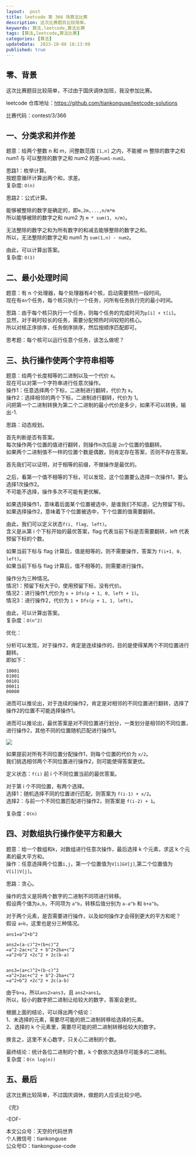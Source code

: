 ```yaml
---   
layout:  post  
title: leetcode 第 366 场算法比赛  
description: 这次比赛题目比较简单。          
keywords: 算法,leetcode,算法比赛  
tags: [算法,leetcode,算法比赛]    
categories: [算法]  
updateData:  2023-10-08 18:13:00  
published: true  
---  
```



## 零、背景  


这次比赛题目比较简单，不过由于国庆调休加班，我没参加比赛。  


leetcode 仓库地址：https://github.com/tiankonguse/leetcode-solutions  


比赛代码：contest/3/366  


## 一、分类求和并作差


题意：给两个整数 n 和 m，问整数范围 `[1,n]` 之内，不能被 m 整除的数字之和 num1 与 可以整除的数字之和 num2 的差`num1-num2`。  


思路1：枚举计算。  
按题意循环计算出两个和，求差。  
复杂度: `O(n)`  


思路2：公式计算。  


能够被整除的数字是确定的，即`m,2m,...,n/m*m`  
所以能够被除的数字之和 num2 为 `m * sum(1, n/m)`。  


无法整除的数字之和为所有数字的和减去能够整除的数字之和。  
所以，无法整除的数字之和 num1 为 `sum(1,n) - num2`。  


由此，可以计算出答案。  
复杂度: `O(1)`  


## 二、最小处理时间  


题意：有 n 个处理器，每个处理器有4个核，启动需要预热一段时间。  
现在有`4n`个任务，每个核只执行一个任务，问所有任务执行完的最小时间。  


思路：由于每个核只执行一个任务，则每个任务的完成时间为`p[i] + t[i]`。  
显然，对于耗时较长的任务，需要分配预热时间较短的核心。  
所以对核正序排序，任务倒序排序，然后按顺序匹配即可。  


思考题：每个核可以运行任意个任务，该怎么做呢？  


## 三、执行操作使两个字符串相等  


题意：给两个长度相等的二进制以及一个代价 x。   
现在可以对第一个字符串进行任意次操作。  
操作1：任意选择两个下标，二进制进行翻转，代价为 x。  
操作2：选择相邻的两个下标，二进制进行翻转，代价为 1。  
问把第一个二进制转换为第二个二进制的最小代价是多少，如果不可以转换，输出-1.  


思路：动态规划。  


首先判断是否有答案。  
每次操作两个位置的值进行翻转，则操作n次后是 `2n`个位置的值翻转。  
如果两个二进制值不一样的位置个数是偶数，则肯定存在答案，否则不存在答案。  


首先我们可以证明，对于相等的前缀，不做操作是最优的。  


之后，看第一个值不相等的下标，可以发现，这个位置要么选择一次操作1，要么选择1次操作2。  
不可能不选择，操作多次不可能有更优解。  


如果选择操作1，意味着后面某个位置被选中，是谁我们不知道，记为预留下标。  
如果选择操作2，意味着下个位置被选中，下个位置的值需要翻转。  


由此，我们可以定义状态`f(i, flag, left)`。  
含义是从第 i 个下标开始的最优答案，flag 代表当前下标是否需要翻转，left 代表预留下标的个数。  


如果当前下标与 flag 计算后，值是相等的，则不需要操作，答案为 `f(i+1, 0, left)`。  
如果当前下标与 flag 计算后，值不相等的，则需要进行操作。  


操作分为三种情况。  
情况1：预留下标大于0，使用预留下标，没有代价。  
情况2：进行操作1,代价为 `x + Dfs(p + 1, 0, left + 1)`。  
情况3：进行操作2，代价为 `1 + Dfs(p + 1, 1, left)`。  


由此，可以计算出答案。  
复杂度：`O(n^2)`  


优化：  


分析可以发现，对于操作2，肯定是连续操作的，目的是使得某两个不同位置进行翻转。  
即如下：  


```
10001
01001
00101
00011
00000
```


进而可以推论出，对于连续的操作2，肯定是对相邻的不同位置进行翻转，选择了操作2的位置不可能选择操作1。  


进而可以推论出，最优答案是对不同位置进行划分，一类划分是相邻的不同位置，进行操作2，其他不同的位置随机匹配进行操作1。    


![](https://res2023.tiankonguse.com/images/2023/10/08/001.png)


如果提前对所有不同位置分配操作1，则每个位置的代价为 `x/2`。  
我们挑选相邻两个不同位置进行操作2，则可能使得答案更优。  


定义状态：`f(i)` 前 i 个不同位置当前的最优答案。  


对于第 i 个不同位置，有两个选择。  
选择1：随机选择不同的位置进行匹配，则答案为 `f(i-1) + x/2`。  
选择2：与前一个不同位置匹配进行操作2，则答案是 `f(i-2) + 1`。  
 

复杂度：`O(n)`  


## 四、对数组执行操作使平方和最大


题意：给一个数组和k，对数组进行任意次操作，最后选择 k 个元素，求这 k 个元素的最大平方和。  
操作：任意选择两个位置`i,j`，第一个位置值为`V[i]&V[j]`,第二个位置值为`V[i]|V[j]`。  


思路：贪心。  


操作的含义是将两个数字的二进制不同项进行转移。  
假设两个值为`a,b`，不同项为 `a^b`，转移后值分别为 `a-a^b` 和 `b+a^b`。  


对于两个元素，是否需要进行操作，以及如何操作才会得到更大的平方和呢？    
假设 `a>b`，这里也是分三种情况。  


```
ans1=a^2+b^2

ans2=(a-c)^2+(b+c)^2
=a^2-2ac+c^2 + b^2+2ba+c^2
=a^2+b^2 +2c^2 + 2c(b-a)


ans3=(a+c)^2+(b-c)^2
=a^2+2ac+c^2 + b^2-2ba+c^2
=a^2+b^2 +2c^2 + 2c(a-b)
```


由于`b>a`，所以`ans2>ans3`，且 `ans2>ans1`。  
所以，较小的数字把二进制让给较大的数字，答案会更优。  


根据上面的结论，可以得出两个结论：  
1、未选择的元素，需要尽可能的把二进制转移给选择的元素。  
2、选择的 k 个元素里，需要尽可能的把二进制转移给较大的数字。  


换言之，这里不关心数字，只关心二进制的个数。  


最终结论：统计各位二进制的个数，k 个数依次选择尽可能多的二进制。  
复杂度：`O(n log(n))`  


## 五、最后  


这次比赛比较简单，不过国庆调休，做题的人应该比较少吧。  





《完》  


-EOF-  



本文公众号：天空的代码世界  
个人微信号：tiankonguse  
公众号ID：tiankonguse-code  
  

